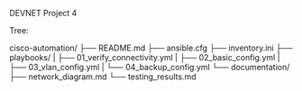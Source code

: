 DEVNET Project 4

Tree:


cisco-automation/
├── README.md
├── ansible.cfg
├── inventory.ini
├── playbooks/
|    ├── 01_verify_connectivity.yml
|    ├── 02_basic_config.yml
|    ├── 03_vlan_config.yml
|    └── 04_backup_config.yml
└── documentation/
    ├── network_diagram.md
    └── testing_results.md
